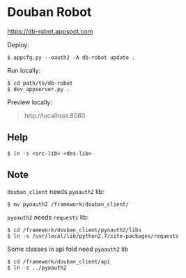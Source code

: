 
Douban Robot
============

https://db-robot.appspot.com

Deploy:

    $ appcfg.py --oauth2 -A db-robot update .

Run locally:

    $ cd path/to/db-robot
    $ dev_appserver.py .

Preview locally:

> http://localhost:8080


## Help

    $ ln -s <src-lib> <des-lib>


## Note

`douban_client` needs `pyoauth2` lib:

    $ mv pyoauth2 /framework/douban_client/

`pyoauth2` needs `requests` lib:

    $ cd /framework/douban_client/pyoauth2/libs
    $ ln -s /usr/local/lib/python2.7/site-packages/requests

Some classes in api fold need `pyoauth2` lib

    $ cd /framework/douban_client/api
    $ ln -s ../pyoauth2

